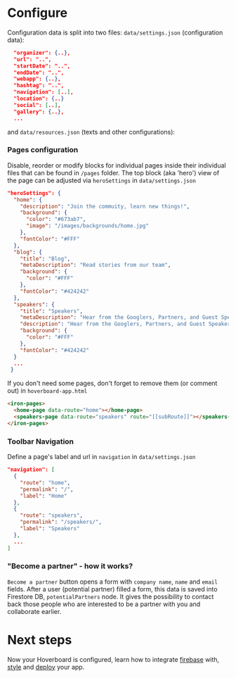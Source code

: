 # Configure

Configuration data is split into two files:
`data/settings.json` (configuration data):

```json
  "organizer": {..},
  "url": "..",
  "startDate": "..",
  "endDate": "..",
  "webapp": {..},
  "hashtag": "..",
  "navigation": [..],
  "location": {..}
  "social": [..],
  "gallery": {..},
  ...
```

and `data/resources.json` (texts and other configurations):

### Pages configuration

Disable, reorder or modify blocks for individual pages inside their individual files that can be found in `/pages` folder.
The top block (aka 'hero') view of the page can be adjusted via `heroSettings` in `data/settings.json`

```json
"heroSettings": {
  "home": {
    "description": "Join the commuity, learn new things!",
    "background": {
      "color": "#673ab7",
      "image": "/images/backgrounds/home.jpg"
    },
    "fontColor": "#FFF"
  },
  "blog": {
    "title": "Blog",
    "metaDescription": "Read stories from our team",
    "background": {
      "color": "#FFF"
    },
    "fontColor": "#424242"
  },
  "speakers": {
    "title": "Speakers",
    "metaDescription": "Hear from the Googlers, Partners, and Guest Speakers who are building the future of the cloud. Check back often as we add more speakers, including our customers and partners.",
    "description": "Hear from the Googlers, Partners, and Guest Speakers who are building the future of the cloud. Check back often as we add more speakers, including our customers and partners.",
    "background": {
      "color": "#FFF"
    },
    "fontColor": "#424242"
  }
  ...
 }
```

If you don't need some pages, don't forget to remove them (or comment out)
in `hoverboard-app.html`

```html
<iron-pages>
  <home-page data-route="home"></home-page>
  <speakers-page data-route="speakers" route="[[subRoute]]"></speakers-page>
</iron-pages>
```

### Toolbar Navigation

Define a page's label and url in `navigation` in `data/settings.json`

```json
"navigation": [
  {
    "route": "home",
    "permalink": "/",
    "label": "Home"
  },
  {
    "route": "speakers",
    "permalink": "/speakers/",
    "label": "Speakers"
  },
  ...
]
```

### "Become a partner" - how it works?

`Become a partner` button opens a form with `company name`, `name` and `email` fields. After a user (potential partner) filled a form, this data is saved into Firestore DB, `potentialPartners` node. It gives the possibility to contact back those people who are interested to be a partner with you and collaborate earlier.

# Next steps

Now your Hoverboard is configured, learn how to integrate [firebase][firebase] with, [style][style app] and [deploy][deploy] your app.

[style app]: 03-styling.md
[deploy]: 04-deploy.md
[firebase]: 02-firebase.md
